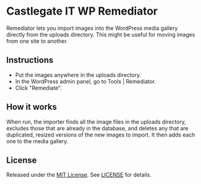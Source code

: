 # Castlegate IT WP Remediator #

Remediator lets you import images into the WordPress media gallery directly from the uploads directory. This might be useful for moving images from one site to another.

## Instructions ##

*   Put the images anywhere in the uploads directory.
*   In the WordPress admin panel, go to Tools | Remediator.
*   Click "Remediate".

## How it works ##

When run, the importer finds all the image files in the uploads directory, excludes those that are already in the database, and deletes any that are duplicated, resized versions of the new images to import. It then adds each one to the media gallery.

## License

Released under the [MIT License](https://opensource.org/licenses/MIT). See [LICENSE](LICENSE) for details.
